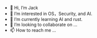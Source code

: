 
- 👋 Hi, I’m Jack
- 👀 I’m interested in OS，Security, and AI.
- 🌱 I’m currently learning AI and rust.
- 💞️ I’m looking to collaborate on ...
- 📫 How to reach me ...

<!---
zsdfbb/zsdfbb is a ✨ special ✨ repository because its `README.md` (this file) appears on your GitHub profile.
You can click the Preview link to take a look at your changes.
--->
